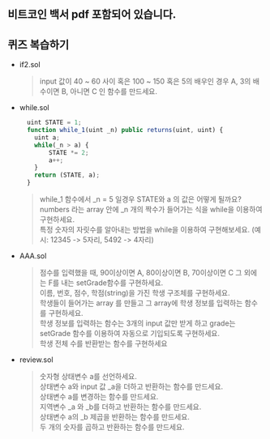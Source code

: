 ## 비트코인 백서 pdf 포함되어 있습니다.

## 퀴즈 복습하기

- if2.sol

  > input 값이 40 ~ 60 사이 혹은 100 ~ 150 혹은 5의 배우인 경우 A, 3의 배수이면 B, 아니면 C 인 함수를 만드세요.

- while.sol

  ```javascript
    uint STATE = 1;
    function while_1(uint _n) public returns(uint, uint) {
      uint a;
      while(_n > a) {
          STATE *= 2;
          a++;
      }
      return (STATE, a);
    }
  ```

  > while_1 함수에서 \_n = 5 일경우 STATE와 a 의 값은 어떻게 될까요?  
  > numbers 라는 array 안에 \_n 개의 짝수가 들어가는 식을 while을 이용하여 구현하세요.  
  > 특정 숫자의 자릿수를 알아내는 방법을 while을 이용하여 구현해보세요. (예시: 12345 -> 5자리, 5492 -> 4자리)

- AAA.sol

  > 점수를 입력했을 때, 90이상이면 A, 80이상이면 B, 70이상이면 C 그 외에는 F를 내는 setGrade함수를 구현하세요.  
  > 이름, 번호, 점수, 학점(string)을 가진 학생 구조체를 구현하세요.  
  > 학생들이 들어가는 array 를 만들고 그 array에 학생 정보를 입력하는 함수를 구현하세요.  
  > 학생 정보를 입력하는 함수는 3개의 input 값만 받게 하고 grade는 setGrade 함수를 이용하여 자동으로 기입되도록 구현하세요.  
  > 학생 전체 수를 반환받는 함수를 구현하세요

- review.sol

  > 숫자형 상태변수 a를 선언하세요.  
  > 상태변수 a와 input 값 \_a을 더하고 반환하는 함수를 만드세요.  
  > 상태변수 a를 변경하는 함수를 만드세요.  
  > 지역변수 \_a 와 \_b를 더하고 반환하는 함수를 만드세요.  
  > 상태변수 a의 \_b 제곱을 반환하는 함수를 만드세요.  
  > 두 개의 숫자를 곱하고 반환하는 함수를 만드세요.
